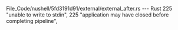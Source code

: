 File_Code/nushell/5fd3191d91/external/external_after.rs --- Rust
225                                         "unable to write to stdin",                                                                                      225                                         "application may have closed before completing pipeline",

